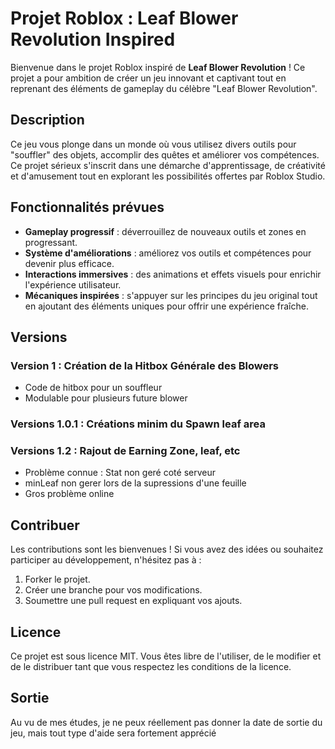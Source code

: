 # Projet Roblox : **Leaf Blower Revolution Inspired**

Bienvenue dans le projet Roblox inspiré de **Leaf Blower Revolution** ! Ce projet a pour ambition de créer un jeu innovant et captivant tout en reprenant des éléments de gameplay du célèbre "Leaf Blower Revolution". 

## Description

Ce jeu vous plonge dans un monde où vous utilisez divers outils pour "souffler" des objets, accomplir des quêtes et améliorer vos compétences. Ce projet sérieux s'inscrit dans une démarche d'apprentissage, de créativité et d'amusement tout en explorant les possibilités offertes par Roblox Studio.

## Fonctionnalités prévues

- **Gameplay progressif** : déverrouillez de nouveaux outils et zones en progressant.
- **Système d'améliorations** : améliorez vos outils et compétences pour devenir plus efficace.
- **Interactions immersives** : des animations et effets visuels pour enrichir l'expérience utilisateur.
- **Mécaniques inspirées** : s'appuyer sur les principes du jeu original tout en ajoutant des éléments uniques pour offrir une expérience fraîche.

## Versions

### Version 1 : Création de la Hitbox Générale des Blowers

- Code de hitbox pour un souffleur
- Modulable pour plusieurs future blower

### Versions 1.0.1 : Créations minim du Spawn leaf area

### Versions 1.2 : Rajout de Earning Zone, leaf, etc
- Problème connue : Stat non geré coté serveur 
- minLeaf non gerer lors de la supressions d'une feuille 
- Gros problème online

## Contribuer

Les contributions sont les bienvenues ! Si vous avez des idées ou souhaitez participer au développement, n'hésitez pas à :

1. Forker le projet.
2. Créer une branche pour vos modifications.
3. Soumettre une pull request en expliquant vos ajouts.

## Licence

Ce projet est sous licence MIT. Vous êtes libre de l'utiliser, de le modifier et de le distribuer tant que vous respectez les conditions de la licence.

## Sortie

Au vu de mes études, je ne peux réellement pas donner la date de sortie du jeu, mais tout type d'aide sera fortement apprécié
